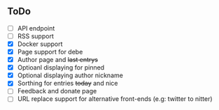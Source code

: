 ## ToDo
- [ ] API endpoint
- [ ] RSS support
- [x] Docker support
- [x] Page support for debe
- [x] Author page and ~~last entrys~~
- [x] Optioanl displaying for pinned
- [x] Optional displaying author nickname
- [x] Sorthing for entries ~~today~~ and nice
- [ ] Feedback and donate page
- [ ] URL replace support for alternative front-ends (e.g: twitter to nitter)
